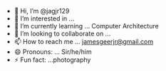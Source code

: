 - 👋 Hi, I’m @jagjr129
- 👀 I’m interested in ...
- 🌱 I’m currently learning ... Computer Architecture
- 💞️ I’m looking to collaborate on ...
- 📫 How to reach me ... jamesgeerjr@gmail.com  
- 😄 Pronouns: ... Sir/he/him
- ⚡ Fun fact: ...photography

<!---
jagjr129/jagjr129 is a ✨ special ✨ repository because its `README.md` (this file) appears on your GitHub profile.
You can click the Preview link to take a look at your changes.
--->
